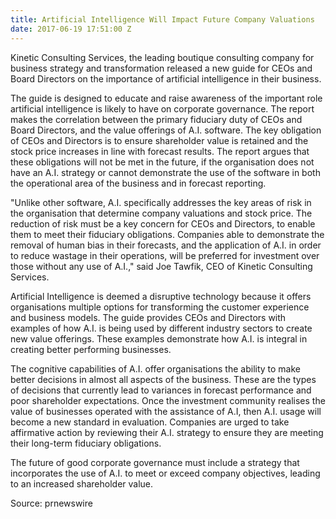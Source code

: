 ```yaml
---
title: Artificial Intelligence Will Impact Future Company Valuations
date: 2017-06-19 17:51:00 Z
---
```


Kinetic Consulting Services, the leading boutique consulting company for business strategy and transformation released a new guide for CEOs and Board Directors on the importance of artificial intelligence in their business.

The guide is designed to educate and raise awareness of the important role artificial intelligence is likely to have on corporate governance. The report makes the correlation between the primary fiduciary duty of CEOs and Board Directors, and the value offerings of A.I. software. The key obligation of CEOs and Directors is to ensure shareholder value is retained and the stock price increases in line with forecast results. The report argues that these obligations will not be met in the future, if the organisation does not have an A.I. strategy or cannot demonstrate the use of the software in both the operational area of the business and in forecast reporting.

"Unlike other software, A.I. specifically addresses the key areas of risk in the organisation that determine company valuations and stock price. The reduction of risk must be a key concern for CEOs and Directors, to enable them to meet their fiduciary obligations. Companies able to demonstrate the removal of human bias in their forecasts, and the application of A.I. in order to reduce wastage in their operations, will be preferred for investment over those without any use of A.I.," said Joe Tawfik, CEO of Kinetic Consulting Services.

Artificial Intelligence is deemed a disruptive technology because it offers organisations multiple options for transforming the customer experience and business models. The guide provides CEOs and Directors with examples of how A.I. is being used by different industry sectors to create new value offerings. These examples demonstrate how A.I. is integral in creating better performing businesses. 

The cognitive capabilities of A.I. offer organisations the ability to make better decisions in almost all aspects of the business. These are the types of decisions that currently lead to variances in forecast performance and poor shareholder expectations. Once the investment community realises the value of businesses operated with the assistance of A.I, then A.I. usage will become a new standard in evaluation. Companies are urged to take affirmative action by reviewing their A.I. strategy to ensure they are meeting their long-term fiduciary obligations.

The future of good corporate governance must include a strategy that incorporates the use of A.I. to meet or exceed company objectives, leading to an increased shareholder value.

Source: prnewswire